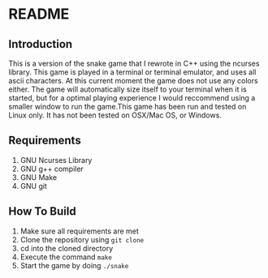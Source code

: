 # README #
## Introduction ##
This is a version of the snake game that I rewrote in C++ using the ncurses library. This game is played in a terminal or terminal emulator, and uses all ascii characters. At this current moment the game does not use any colors either. The game will automatically size itself to your terminal when it is started, but for a optimal playing experience I would reccommend using a smaller window to run the game.This game has been run and tested on Linux only. It has not been tested on OSX/Mac OS, or Windows.

## Requirements ##
1. GNU Ncurses Library
2. GNU g++ compiler
3. GNU Make
4. GNU git

## How To Build ##
1. Make sure all requirements are met
2. Clone the repository using `git clone`
3. cd into the cloned directory
4. Execute the command `make` 
5. Start the game by doing `./snake`

